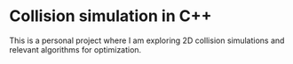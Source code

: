 # Collision simulation in C++

This is a personal project where I am exploring 2D collision simulations and relevant algorithms for optimization.
